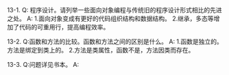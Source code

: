 13-1.
Q:
程序设计。请列举一些面向对象编程与传统旧的程序设计形式相比的先进之处。
A:
1.面向对象变成有更好的代码组织结构和数据结构。
2.继承，多态等增加了代码的可重用行，提高编程效率。

13-2.
Q:函数和方法的比较。函数和方法之间的区别是什么。
A:
1.函数是独立的。方法是绑定到类上的。
2.方法是类属性，函数不是，方法因类而存在。

13-3.
Q:问题详见书本。
A:

